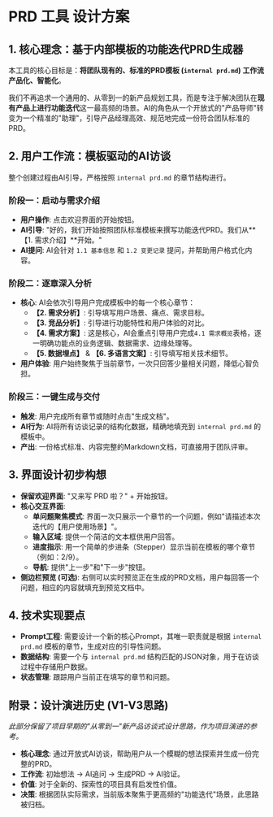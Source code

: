 # PRD 工具 设计方案

## 1. 核心理念：基于内部模板的功能迭代PRD生成器

本工具的核心目标是：**将团队现有的、标准的PRD模板 (`internal prd.md`) 工作流产品化、智能化**。

我们不再追求一个通用的、从零到一的新产品规划工具，而是专注于解决团队在**现有产品上进行功能迭代**这一最高频的场景。AI的角色从一个开放式的"产品导师"转变为一个精准的"助理"，引导产品经理高效、规范地完成一份符合团队标准的PRD。

## 2. 用户工作流：模板驱动的AI访谈

整个创建过程由AI引导，严格按照 `internal prd.md` 的章节结构进行。

### 阶段一：启动与需求介绍
- **用户操作**: 点击欢迎界面的开始按钮。
- **AI引导**: "好的，我们开始按照团队标准模板来撰写功能迭代PRD。我们从**【1. 需求介绍】**开始。"
- **AI提问**: AI会针对 `1.1 基本信息` 和 `1.2 变更记录` 提问，并帮助用户格式化内容。

### 阶段二：逐章深入分析
- **核心**: AI会依次引导用户完成模板中的每一个核心章节：
    - **【2. 需求分析】**: 引导填写用户场景、痛点、需求目标。
    - **【3. 竞品分析】**: 引导进行功能特性和用户体验的对比。
    - **【4. 需求方案】**: 这是核心，AI会重点引导用户完成`4.1 需求概览`表格，逐一明确功能点的业务逻辑、数据需求、边缘处理等。
    - **【5. 数据埋点】** & **【6. 多语言文案】**: 引导填写相关技术细节。
- **用户体验**: 用户始终聚焦于当前章节，一次只回答少量相关问题，降低心智负担。

### 阶段三：一键生成与交付
- **触发**: 用户完成所有章节或随时点击"生成文档"。
- **AI行为**: AI将所有访谈记录的结构化数据，精确地填充到 `internal prd.md` 的模板中。
- **产出**: 一份格式标准、内容完整的Markdown文档，可直接用于团队评审。

## 3. 界面设计初步构想

- **保留欢迎界面**: "又来写 PRD 啦？" + 开始按钮。
- **核心交互界面**:
    - **单问题聚焦模式**: 界面一次只展示一个章节的一个问题，例如"请描述本次迭代的【用户使用场景】"。
    - **输入区域**: 提供一个简洁的文本框供用户回答。
    - **进度指示**: 用一个简单的步进条（Stepper）显示当前在模板的哪个章节（例如：2/9）。
    - **导航**: 提供"上一步"和"下一步"按钮。
- **侧边栏预览 (可选)**: 右侧可以实时预览正在生成的PRD文档，用户每回答一个问题，相应的内容就填充到预览文档中。

## 4. 技术实现要点
- **Prompt工程**: 需要设计一个新的核心Prompt，其唯一职责就是根据 `internal prd.md` 模板的章节，生成对应的引导性问题。
- **数据结构**: 需要一个与 `internal prd.md` 结构匹配的JSON对象，用于在访谈过程中存储用户数据。
- **状态管理**: 跟踪用户当前正在填写的章节和问题。

## 附录：设计演进历史 (V1-V3思路)
*此部分保留了项目早期的"从零到一"新产品访谈式设计思路，作为项目演进的参考。*

- **核心理念**: 通过开放式AI访谈，帮助用户从一个模糊的想法探索并生成一份完整的PRD。
- **工作流**: 初始想法 -> AI追问 -> 生成PRD -> AI验证。
- **价值**: 对于全新的、探索性的项目具有启发性价值。
- **决策**: 根据团队实际需求，当前版本聚焦于更高频的"功能迭代"场景，此思路被归档。 